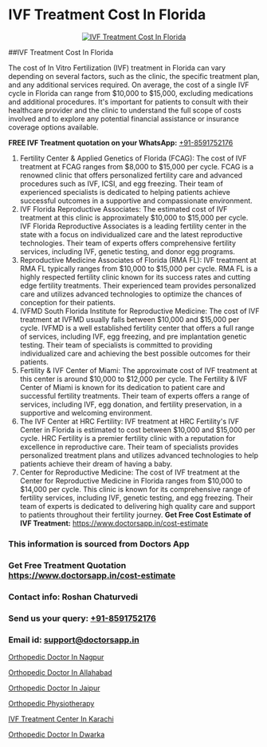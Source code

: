 # IVF Treatment Cost In Florida

<p align="center">
  <a href="https://doctorsapp.in/treatment/ivf-treatment">
    <img src="https://doctorsapp.co.in/uploads/treatment_image/ICSI.jpg" alt="IVF Treatment Cost In Florida">
  </a>
</p>
##IVF Treatment Cost In Florida

The cost of In Vitro Fertilization (IVF) treatment in Florida can vary depending on several factors, such as the clinic, the specific treatment plan, and any additional services required. On average, the cost of a single IVF cycle in Florida can range from $10,000 to $15,000, excluding medications and additional procedures. It's important for patients to consult with their healthcare provider and the clinic to understand the full scope of costs involved and to explore any potential financial assistance or insurance coverage options available.

**FREE IVF Treatment quotation on your WhatsApp:**  [+91-8591752176](https://api.whatsapp.com/send?phone=8591752176)

1) Fertility Center & Applied Genetics of Florida (FCAG): The cost of IVF treatment at FCAG ranges from $8,000 to $15,000 per cycle. FCAG is a renowned clinic that offers personalized fertility care and advanced procedures such as IVF, ICSI, and egg freezing. Their team of experienced specialists is dedicated to helping patients achieve successful outcomes in a supportive and compassionate environment.
2) IVF Florida Reproductive Associates: The estimated cost of IVF treatment at this clinic is approximately $10,000 to $15,000 per cycle. IVF Florida Reproductive Associates is a leading fertility center in the state with a focus on individualized care and the latest reproductive technologies. Their team of experts offers comprehensive fertility services, including IVF, genetic testing, and donor egg programs.
3) Reproductive Medicine Associates of Florida (RMA FL): IVF treatment at RMA FL typically ranges from $10,000 to $15,000 per cycle. RMA FL is a highly respected fertility clinic known for its success rates and cutting edge fertility treatments. Their experienced team provides personalized care and utilizes advanced technologies to optimize the chances of conception for their patients.
4) IVFMD   South Florida Institute for Reproductive Medicine: The cost of IVF treatment at IVFMD usually falls between $10,000 and $15,000 per cycle. IVFMD is a well established fertility center that offers a full range of services, including IVF, egg freezing, and pre implantation genetic testing. Their team of specialists is committed to providing individualized care and achieving the best possible outcomes for their patients.
5) Fertility & IVF Center of Miami: The approximate cost of IVF treatment at this center is around $10,000 to $12,000 per cycle. The Fertility & IVF Center of Miami is known for its dedication to patient care and successful fertility treatments. Their team of experts offers a range of services, including IVF, egg donation, and fertility preservation, in a supportive and welcoming environment.
6) The IVF Center at HRC Fertility: IVF treatment at HRC Fertility's IVF Center in Florida is estimated to cost between $10,000 and $15,000 per cycle. HRC Fertility is a premier fertility clinic with a reputation for excellence in reproductive care. Their team of specialists provides personalized treatment plans and utilizes advanced technologies to help patients achieve their dream of having a baby.
7) Center for Reproductive Medicine: The cost of IVF treatment at the Center for Reproductive Medicine in Florida ranges from $10,000 to $14,000 per cycle. This clinic is known for its comprehensive range of fertility services, including IVF, genetic testing, and egg freezing. Their team of experts is dedicated to delivering high quality care and support to patients throughout their fertility journey.
**Get Free Cost Estimate of IVF Treatment:** https://www.doctorsapp.in/cost-estimate

### This information is sourced from Doctors App 
### Get Free Treatment Quotation https://www.doctorsapp.in/cost-estimate
### Contact info: Roshan Chaturvedi 
### Send us your query: [+91-8591752176](https://api.whatsapp.com/send?phone=8591752176) 
### Email id: support@doctorsapp.in

[Orthopedic Doctor In Nagpur](https://www.linkedin.com/pulse/orthopedic-doctor-nagpur-doctorsapp-dhaka-bslfe?trackingId=hVrnYy2ZDQgOSMCNJ0ZSdg%3D%3D&lipi=urn%3Ali%3Apage%3Ad_flagship3_company_admin%3Bo%2BosOGJBSO63YocmsfjAZA%3D%3D)

[Orthopedic Doctor In Allahabad](https://www.linkedin.com/pulse/orthopedic-doctor-allahabad-doctorsapp-khulna-in24e?trackingId=z8ED9bQpgSQKn9u3sPy1Bw%3D%3D&lipi=urn%3Ali%3Apage%3Ad_flagship3_company_admin%3BEfzsr1%2BmQ6eR1XkJR7MU1A%3D%3D)

[Orthopedic Doctor In Jaipur](https://medium.com/@vimalrana22/orthopedic-doctor-in-jaipur-cab5aa22cd63)

[Orthopedic Physiotherapy](https://medium.com/@vimalrana22/orthopedic-physiotherapy-591046fcb03b)

[IVF Treatment Center In Karachi](https://doctors-apps.github.io/doctorsapp/ivf-treatment-center-in-karachi)

[Orthopedic Doctor In Dwarka](https://doctors-apps.github.io/doctorsapp/orthopedic-doctor-in-dwarka)

